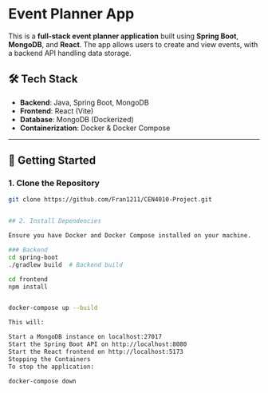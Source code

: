 # Event Planner App

This is a **full-stack event planner application** built using **Spring Boot**, **MongoDB**, and **React**. The app allows users to create and view events, with a backend API handling data storage.

## 🛠️ Tech Stack

- **Backend**: Java, Spring Boot, MongoDB
- **Frontend**: React (Vite)
- **Database**: MongoDB (Dockerized)
- **Containerization**: Docker & Docker Compose

---

## 🚀 Getting Started

### **1. Clone the Repository**

```sh
git clone https://github.com/Fran1211/CEN4010-Project.git


## 2. Install Dependencies

Ensure you have Docker and Docker Compose installed on your machine.

### Backend
cd spring-boot
./gradlew build  # Backend build

cd frontend
npm install


docker-compose up --build

This will:

Start a MongoDB instance on localhost:27017
Start the Spring Boot API on http://localhost:8080
Start the React frontend on http://localhost:5173
Stopping the Containers
To stop the application:

docker-compose down







